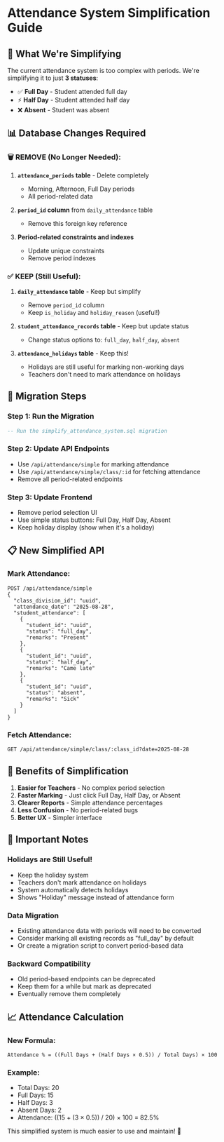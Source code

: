 # Attendance System Simplification Guide

## 🎯 **What We're Simplifying**

The current attendance system is too complex with periods. We're simplifying it to just **3 statuses**:

- ✅ **Full Day** - Student attended full day
- ⚡ **Half Day** - Student attended half day
- ❌ **Absent** - Student was absent

## 📊 **Database Changes Required**

### **🗑️ REMOVE (No Longer Needed):**

1. **`attendance_periods` table** - Delete completely
   - Morning, Afternoon, Full Day periods
   - All period-related data

2. **`period_id` column** from `daily_attendance` table
   - Remove this foreign key reference

3. **Period-related constraints and indexes**
   - Update unique constraints
   - Remove period indexes

### **✅ KEEP (Still Useful):**

1. **`daily_attendance` table** - Keep but simplify
   - Remove `period_id` column
   - Keep `is_holiday` and `holiday_reason` (useful!)

2. **`student_attendance_records` table** - Keep but update status
   - Change status options to: `full_day`, `half_day`, `absent`

3. **`attendance_holidays` table** - Keep this!
   - Holidays are still useful for marking non-working days
   - Teachers don't need to mark attendance on holidays

## 🔧 **Migration Steps**

### **Step 1: Run the Migration**

```sql
-- Run the simplify_attendance_system.sql migration
```

### **Step 2: Update API Endpoints**

- Use `/api/attendance/simple` for marking attendance
- Use `/api/attendance/simple/class/:id` for fetching attendance
- Remove all period-related endpoints

### **Step 3: Update Frontend**

- Remove period selection UI
- Use simple status buttons: Full Day, Half Day, Absent
- Keep holiday display (show when it's a holiday)

## 📋 **New Simplified API**

### **Mark Attendance:**

```http
POST /api/attendance/simple
{
  "class_division_id": "uuid",
  "attendance_date": "2025-08-28",
  "student_attendance": [
    {
      "student_id": "uuid",
      "status": "full_day",
      "remarks": "Present"
    },
    {
      "student_id": "uuid",
      "status": "half_day",
      "remarks": "Came late"
    },
    {
      "student_id": "uuid",
      "status": "absent",
      "remarks": "Sick"
    }
  ]
}
```

### **Fetch Attendance:**

```http
GET /api/attendance/simple/class/:class_id?date=2025-08-28
```

## 🎉 **Benefits of Simplification**

1. **Easier for Teachers** - No complex period selection
2. **Faster Marking** - Just click Full Day, Half Day, or Absent
3. **Clearer Reports** - Simple attendance percentages
4. **Less Confusion** - No period-related bugs
5. **Better UX** - Simpler interface

## 🚨 **Important Notes**

### **Holidays are Still Useful!**

- Keep the holiday system
- Teachers don't mark attendance on holidays
- System automatically detects holidays
- Shows "Holiday" message instead of attendance form

### **Data Migration**

- Existing attendance data with periods will need to be converted
- Consider marking all existing records as "full_day" by default
- Or create a migration script to convert period-based data

### **Backward Compatibility**

- Old period-based endpoints can be deprecated
- Keep them for a while but mark as deprecated
- Eventually remove them completely

## 📈 **Attendance Calculation**

### **New Formula:**

```
Attendance % = ((Full Days + (Half Days × 0.5)) / Total Days) × 100
```

### **Example:**

- Total Days: 20
- Full Days: 15
- Half Days: 3
- Absent Days: 2
- Attendance: ((15 + (3 × 0.5)) / 20) × 100 = 82.5%

This simplified system is much easier to use and maintain! 🎉
